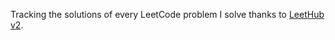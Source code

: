 Tracking the solutions of every LeetCode problem I solve thanks to [LeetHub v2]([url](https://chromewebstore.google.com/detail/leethub-v2/mhanfgfagplhgemhjfeolkkdidbakocm?hl=en)).
